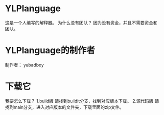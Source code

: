# YLPlanguage
这是一个人编写的解释器。
为什么没有团队？
因为没有资金，并且不需要资金和团队。
# YLPlanguage的制作者

制作者：
   yubadboy

# 下载它
我要怎么下载？
1.build版
   请找到buildit分支，找到对应版本下载。
2.源代码版
   请找到main分支，进入对应版本的文件夹，下载里面的zip文件。
